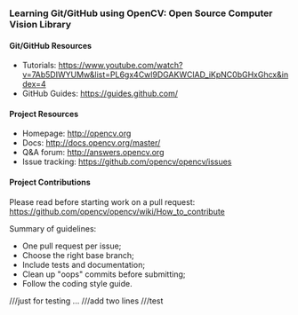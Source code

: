 ### Learning Git/GitHub using OpenCV: Open Source Computer Vision Library

#### Git/GitHub Resources
 * Tutorials: https://www.youtube.com/watch?v=7Ab5DIWYUMw&list=PL6gx4Cwl9DGAKWClAD_iKpNC0bGHxGhcx&index=4
 * GitHub Guides: https://guides.github.com/
 
#### Project Resources

* Homepage: <http://opencv.org>
* Docs: <http://docs.opencv.org/master/>
* Q&A forum: <http://answers.opencv.org>
* Issue tracking: <https://github.com/opencv/opencv/issues>

#### Project Contributions

Please read before starting work on a pull request: <https://github.com/opencv/opencv/wiki/How_to_contribute>

Summary of guidelines:

* One pull request per issue;
* Choose the right base branch;
* Include tests and documentation;
* Clean up "oops" commits before submitting;
* Follow the coding style guide.

///just for testing ...
///add two lines
///test
